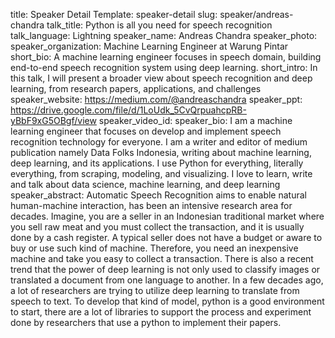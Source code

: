 title: Speaker Detail
Template: speaker-detail
slug: speaker/andreas-chandra
talk_title: Python is all you need for speech recognition
talk_language: Lightning
speaker_name: Andreas Chandra
speaker_photo: 
speaker_organization: Machine Learning Engineer at Warung Pintar
short_bio: A machine learning engineer focuses in speech domain, building end-to-end speech recognition system using deep learning.
short_intro: In this talk, I will present a broader view about speech recognition and deep learning, from research papers, applications, and challenges
speaker_website: https://medium.com/@andreaschandra
speaker_ppt: https://drive.google.com/file/d/1LoUdk_5CvQrpuahcpRB-yBbF9xG5OBgf/view
speaker_video_id: 
speaker_bio: I am a machine learning engineer that focuses on develop and implement speech recognition technology for everyone. I am a writer and editor of medium publication namely Data Folks Indonesia, writing about machine learning, deep learning, and its applications. I use Python for everything, literally everything, from scraping, modeling, and visualizing. I love to learn, write and talk about data science, machine learning, and deep learning
speaker_abstract: Automatic Speech Recognition aims to enable natural human-machine interaction, has been an intensive research area for decades. Imagine, you are a seller in an Indonesian traditional market where you sell raw meat and you must collect the transaction, and it is usually done by a cash register. A typical seller does not have a budget or aware to buy or use such kind of machine. Therefore, you need an inexpensive machine and take you easy to collect a transaction.
    There is also a recent trend that the power of deep learning is not only used to classify images or translated a document from one language to another. In a few decades ago, a lot of researchers are trying to utilize deep learning to translate from speech to text. To develop that kind of model, python is a good environment to start, there are a lot of libraries to support the process and experiment done by researchers that use a python to implement their papers.

